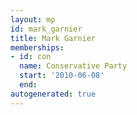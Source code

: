 ```yaml
---
layout: mp
id: mark_garnier
title: Mark Garnier
memberships:
- id: con
  name: Conservative Party
  start: '2010-06-08'
  end: 
autogenerated: true
---
```

